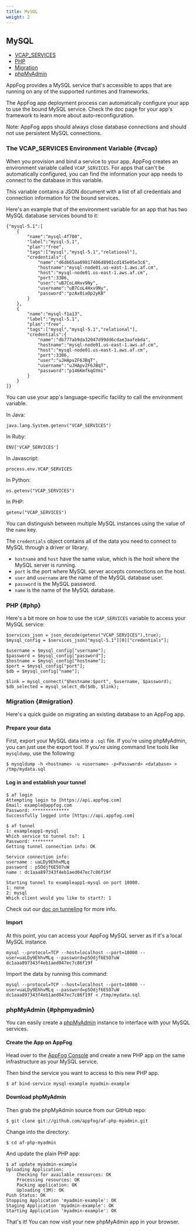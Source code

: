```yaml
---
title: MySQL
weight: 2
---
```


## MySQL

* [VCAP_SERVICES](#vcap)
* [PHP](#php)
* [Migration](#migration)
* [phpMyAdmin](#phpmyadmin)

AppFog provides a MySQL service that's accessible to apps that are running on any of the supported runtimes and frameworks. 

The AppFog app deployment process can automatically configure your app to use the bound MySQL service. Check the doc page for your app's framework to learn more about auto-reconfiguration. 

Note: AppFog apps should always close database connections and should not use persistent MySQL connections.

### The VCAP\_SERVICES Environment Variable {#vcap}

When you provision and bind a service to your app, AppFog creates an environment variable called `VCAP_SERVICES`. For apps that can't be automatically configured, you can find the information your app needs to connect to the database in this variable.

This variable contains a JSON document with a list of all credentials and connection information for the bound services.

Here's an example that of the environment variable for an app that has two MySQL database services bound to it:

    {"mysql-5.1":[
        {
            "name":"mysql-4f700",
            "label":"mysql-5.1",
            "plan":"free",
            "tags":["mysql","mysql-5.1","relational"],
            "credentials":{
                "name":"d6d665aa69817406d8901cd145e05e3c6",
                "hostname":"mysql-node01.us-east-1.aws.af.cm",
                "host":"mysql-node01.us-east-1.aws.af.cm",
                "port":3306,
                "user":"uB7CoL4Hxv9Ny",
                "username":"uB7CoL4Hxv9Ny",
                "password":"pzAx0iaOp2yKB"
            }
        },
        {
            "name":"mysql-f1a13",
            "label":"mysql-5.1",
            "plan":"free",
            "tags":["mysql","mysql-5.1","relational"],
            "credentials":{
                "name":"db777ab9da32047d99dd6cdae3aafebda",
                "hostname":"mysql-node01.us-east-1.aws.af.cm",
                "host":"mysql-node01.us-east-1.aws.af.cm",
                "port":3306,
                "user":"uJHApvZF6JBqT",
                "username":"uJHApvZF6JBqT",
                "password":"p146KmfkqGYmi"
            }
        }
    ]}

You can use your app's language-specific facility to call the environment variable.

In Java:

    java.lang.System.getenv("VCAP_SERVICES")

In Ruby:

    ENV['VCAP_SERVICES']

In Javascript:

    process.env.VCAP_SERVICES

In Python:

    os.getenv("VCAP_SERVICES")

In PHP:

    getenv("VCAP_SERVICES")

You can distinguish between multiple MySQL instances using the  value of the `name` key.

The `credentials` object contains all of the data you need to connect to MySQL through a driver or library.

* `hostname` and `host` have the same value, which is the host where the MySQL server is running.
* `port` is the port where MySQL server accepts connections on the host.
* `user` and `username` are the name of the MySQL database user.
* `password` is the MySQL password.
* `name` is the name of the MySQL database.

### PHP {#php}

Here's a bit more on how to use the `VCAP_SERVICES` variable to access your MySQL service: 

    $services_json = json_decode(getenv("VCAP_SERVICES"),true);
    $mysql_config = $services_json["mysql-5.1"][0]["credentials"];

    $username = $mysql_config["username"];
    $password = $mysql_config["password"];
    $hostname = $mysql_config["hostname"];
    $port = $mysql_config["port"];
    $db = $mysql_config["name"];

    $link = mysql_connect("$hostname:$port", $username, $password);
    $db_selected = mysql_select_db($db, $link);

### Migration {#migration}

Here's a quick guide on migrating an existing database to an AppFog app. 

#### Prepare your data

First, export your MySQL data into a `.sql` file. If you're using phpMyAdmin, you can just use the export tool. If you're using command line tools like `mysqldump`, use the following:

    $ mysqldump -h <hostname> -u <username> -p<Password> <database> > /tmp/mydata.sql

#### Log in and establish your tunnel

    $ af login
    Attempting login to [https://api.appfog.com]
    Email: example@appfog.com
    Password: **************
    Successfully logged into [https://api.appfog.com]

    $ af tunnel
    1: exampleapp1-mysql
    Which service to tunnel to?: 1
    Password: ********
    Getting tunnel connection info: OK

    Service connection info:
    username : uaLDy9EhhvMLq
    password : p5Odjf6E5O7uW
    name : dc1aaa897343f4eb1aed047ec7c86f19f

    Starting tunnel to exampleapp1-mysql on port 10000.
    1: none
    2: mysql
    Which client would you like to start?: 1

Check out our [doc on tunneling](/services/tunneling) for more info.

#### Import

At this point, you can access your AppFog MySQL server as if it's a local MySQL instance.

    mysql --protocol=TCP --host=localhost --port=10000 --user=uaLDy9EhhvMLq --password=p5Odjf6E5O7uW dc1aaa897343f4eb1aed047ec7c86f19f

Import the data by running this command:

    mysql --protocol=TCP --host=localhost --port=10000 --user=uaLDy9EhhvMLq --password=p5Odjf6E5O7uW dc1aaa897343f4eb1aed047ec7c86f19f < /tmp/mydata.sql

### phpMyAdmin {#phpmyadmin}

You can easily create a [phpMyAdmin](http://www.phpmyadmin.net/home_page/index.php) instance to interface with your MySQL services. 

#### Create the App on AppFog

Head over to the [AppFog Console](http://console.appfog.com) and create a new PHP app on the same infrastructure as your MySQL service. 

Then bind the service you want to access to this new PHP app. 

    $ af bind-service mysql-example myadmin-example

#### Download phpMyAdmin

Then grab the phpMyAdmin source from our GitHub repo: 

    $ git clone git://github.com/appfog/af-php-myadmin.git

Change into the directory:

    $ cd af-php-myadmin

And update the plain PHP app:

    $ af update myadmin-example
    Uploading Application:
        Checking for available resources: OK
        Processing resources: OK
        Packing application: OK
        Uploading (3M): OK
    Push Status: OK
    Stopping Application 'myadmin-example': OK
    Staging Application 'myadmin-example': OK
    Starting Application 'myadmin-example': OK

That's it! You can now visit your new phpMyAdmin app in your browser.
